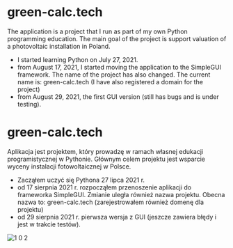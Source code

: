 # green-calc.tech
The application is a project that I run as part of my own Python programming education. 
The main goal of the project is support valuation of a photovoltaic installation in Poland.
- I started learning Python on July 27, 2021.
- from August 17, 2021, I started moving the application to the SimpleGUI framework. The name of the project has also changed. The current name is: green-calc.tech (I have also registered a domain for the project)
- from August 29, 2021, the first GUI version (still has bugs and is under testing).

# green-calc.tech
Aplikacja jest projektem, który prowadzę w ramach własnej edukacji programistycznej w Pythonie.
Głównym celem projektu jest wsparcie wyceny instalacji fotowoltaicznej w Polsce.
- Zacząłem uczyć się Pythona 27 lipca 2021 r.
- od 17 sierpnia 2021 r. rozpocząłem przenoszenie aplikacji do frameworka SimpleGUI. Zmianie uległa również nazwa projektu. Obecna nazwa to: green-calc.tech (zarejestrowałem również domenę dla projektu)
- od 29 sierpnia 2021 r. pierwsza wersja z GUI (jeszcze zawiera błędy i jest w trakcie testów).

![1 0 2](https://user-images.githubusercontent.com/88628174/131253545-e03bfccc-1299-47e5-8a23-307fdb78bed4.png)
